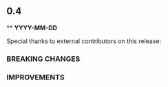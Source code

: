 ## 0.4

\*\* **YYYY-MM-DD**

Special thanks to external contributors on this release:

### BREAKING CHANGES

### IMPROVEMENTS
